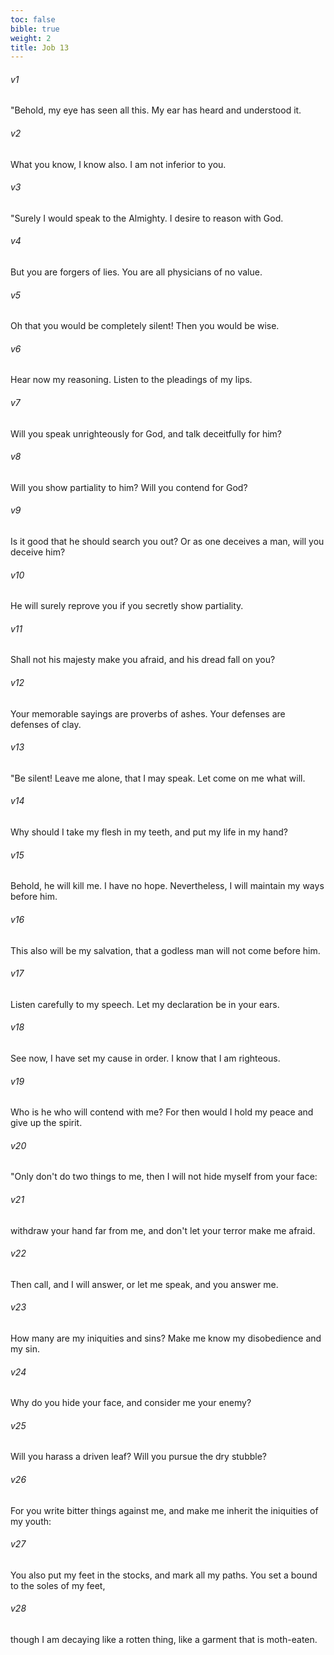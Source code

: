 ```yaml
---
toc: false
bible: true
weight: 2
title: Job 13
---
```




###### v1 
"Behold, my eye has seen all this. My ear has heard and understood it. 

###### v2 
What you know, I know also. I am not inferior to you. 

###### v3 
"Surely I would speak to the Almighty. I desire to reason with God. 

###### v4 
But you are forgers of lies. You are all physicians of no value. 

###### v5 
Oh that you would be completely silent! Then you would be wise. 

###### v6 
Hear now my reasoning. Listen to the pleadings of my lips. 

###### v7 
Will you speak unrighteously for God, and talk deceitfully for him? 

###### v8 
Will you show partiality to him? Will you contend for God? 

###### v9 
Is it good that he should search you out? Or as one deceives a man, will you deceive him? 

###### v10 
He will surely reprove you if you secretly show partiality. 

###### v11 
Shall not his majesty make you afraid, and his dread fall on you? 

###### v12 
Your memorable sayings are proverbs of ashes. Your defenses are defenses of clay. 

###### v13 
"Be silent! Leave me alone, that I may speak. Let come on me what will. 

###### v14 
Why should I take my flesh in my teeth, and put my life in my hand? 

###### v15 
Behold, he will kill me. I have no hope. Nevertheless, I will maintain my ways before him. 

###### v16 
This also will be my salvation, that a godless man will not come before him. 

###### v17 
Listen carefully to my speech. Let my declaration be in your ears. 

###### v18 
See now, I have set my cause in order. I know that I am righteous. 

###### v19 
Who is he who will contend with me? For then would I hold my peace and give up the spirit. 

###### v20 
"Only don't do two things to me, then I will not hide myself from your face: 

###### v21 
withdraw your hand far from me, and don't let your terror make me afraid. 

###### v22 
Then call, and I will answer, or let me speak, and you answer me. 

###### v23 
How many are my iniquities and sins? Make me know my disobedience and my sin. 

###### v24 
Why do you hide your face, and consider me your enemy? 

###### v25 
Will you harass a driven leaf? Will you pursue the dry stubble? 

###### v26 
For you write bitter things against me, and make me inherit the iniquities of my youth: 

###### v27 
You also put my feet in the stocks, and mark all my paths. You set a bound to the soles of my feet, 

###### v28 
though I am decaying like a rotten thing, like a garment that is moth-eaten.
